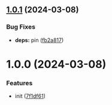 ## [1.0.1](https://github.com/bent10/stophtml/compare/v1.0.0...v1.0.1) (2024-03-08)


### Bug Fixes

* **deps:** pin ([fb2a817](https://github.com/bent10/stophtml/commit/fb2a81778eeee3058d324d7ab35839c0ff183a64))

# 1.0.0 (2024-03-08)


### Features

* init ([7f1df61](https://github.com/bent10/stophtml/commit/7f1df61ebc151186de6f629f7279483b9a9c1baa))
